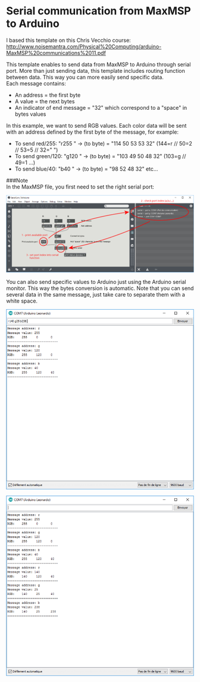 # Serial communication from MaxMSP to Arduino
  
I based this template on this Chris Vecchio course: http://www.noisemantra.com/Physical%20Computing/arduino-MaxMSP%20communications%2011.pdf  
  
This template enables to send data from MaxMSP to Arduino through serial port. More than just sending data, this template includes
routing function between data. This way you can more easily send specific data.  
Each message contains:
* An address = the first byte
* A value = the next bytes
* An indicator of end message = "32" which correspond to a "space" in bytes values  

In this example, we want to send RGB values. Each color data will be sent with an address defined by the first byte of the message, for example:  
* To send red/255: "r255 " -> (to byte) = "114 50 53 53 32" (144=r // 50=2 // 53=5 // 32=" ")
* To send green/120: "g120 " -> (to byte) = "103 49 50 48 32" (103=g // 49=1 ...)
* To send blue/40: "b40 " -> (to byte) = "98 52 48 32" etc...
  
###Note  
In the MaxMSP file, you first need to set the right serial port:  
  
![alt tag](https://raw.githubusercontent.com/hssnadr/Arduino_Templates/master/Serial_MaxMSP_to_Arduino/Max_DefinePort.JPG)  

You can also send specific values to Arduino just using the Arduino serial monitor. This way the bytes conversion is automatic.
Note that you can send several data in the same message, just take care to separate them with a white space.  
  
![alt tag](https://raw.githubusercontent.com/hssnadr/Arduino_Templates/master/Serial_MaxMSP_to_Arduino/SerialMonitorMessages01.PNG)  
  
![alt tag](https://raw.githubusercontent.com/hssnadr/Arduino_Templates/master/Serial_MaxMSP_to_Arduino/SerialMonitorMessages02.PNG)  
  

  
